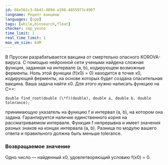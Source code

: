 ```yaml
---
id: 66e561c3-6b43-489d-a108-4655973c4907
longname: Рецепт вакцины
languages: [cpp]
tags: [while,binsearch,float]
checker: cmp_yesno
time_limit: 1
real_time_limit: 1
max_vm_size: 64M
---
```


В Пруссии разрабатывается вакцина от смертельно опасного KOROVA-вируса. C помощью нейронной сети учеными найдена сложная функция, заданная на интервале (a, b), кодирующем возможные ферменты. Ноль этой функции (f(x0) = 0) находится в точке x0, кодирующей ферменты, на основе которых будет создана спасительная вакцина.
Ваша задача найти x0. Для этого нужно написать функцию на C++:

    double find_root(double (\*f)(double), double a, double b, double tolerance);

принимающую указатель на функцию f и интервал (a, b), на котором она задана. Гарантируется наличие единственного корня на рассматриваемом интервале. Функция f непрерывна и имеет значения разных знаков на концах интервала (a, b). Разница по модулю вашего ответа и правильного должна быть меньше tolerance. 


### Возвращаемое значение

Одно число — найденный x0, удовлетворяющий условию f(x0) = 0.

